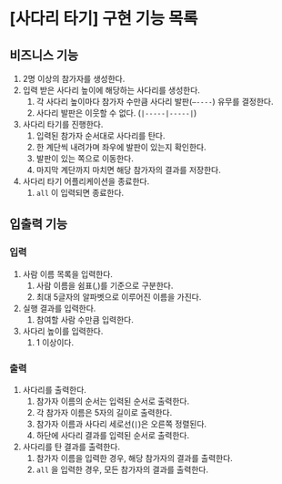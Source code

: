 # [사다리 타기] 구현 기능 목록

## 비즈니스 기능

1. 2명 이상의 참가자를 생성한다.
2. 입력 받은 사다리 높이에 해당하는 사다리를 생성한다.
    1. 각 사다리 높이마다 참가자 수만큼 사다리 발판(`—----`) 유무를 결정한다.
    2. 사다리 발판은 이웃할 수 없다. (`|-----|-----|`)
3. 사다리 타기를 진행한다.
    1. 입력된 참가자 순서대로 사다리를 탄다.
    2. 한 계단씩 내려가며 좌우에 발판이 있는지 확인한다.
    3. 발판이 있는 쪽으로 이동한다.
    4. 마지막 계단까지 마치면 해당 참가자의 결과를 저장한다.
4. 사다리 타기 어플리케이션을 종료한다.
    1. `all` 이 입력되면 종료한다.

## 입출력 기능

### 입력

1. 사람 이름 목록을 입력한다.
    1. 사람 이름을 쉼표(,)를 기준으로 구분한다.
    2. 최대 5글자의 알파벳으로 이루어진 이름을 가진다.
2. 실행 결과를 입력한다.
    1. 참여할 사람 수만큼 입력한다. 
3. 사다리 높이를 입력한다.
    1. 1 이상이다.

### 출력

1. 사다리를 출력한다.
    1. 참가자 이름의 순서는 입력된 순서로 출력한다.
    2. 각 참가자 이름은 5자의 길이로 출력한다.
    3. 참가자 이름과 사다리 세로선(`|`)은 오른쪽 정렬된다.
    4. 하단에 사다리 결과를 입력된 순서로 출력한다.
2. 사다리를 탄 결과를 출력한다.
    1. 참가자 이름을 입력한 경우, 해당 참가자의 결과를 출력한다.
    2. `all` 을 입력한 경우, 모든 참가자의 결과를 출력한다.
